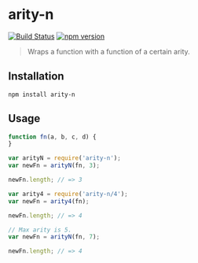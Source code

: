 arity-n
============
[![Build Status](https://travis-ci.org/stoeffel/arityN.svg)](https://travis-ci.org/stoeffel/arityN) [![npm version](https://badge.fury.io/js/arity-n.svg)](http://badge.fury.io/js/arity-n)
> Wraps a function with a function of a certain arity.

Installation
------------

`npm install arity-n`

Usage
-----

```js
function fn(a, b, c, d) {
}

var arityN = require('arity-n');
var newFn = arityN(fn, 3);

newFn.length; // => 3

var arity4 = require('arity-n/4');
var newFn = arity4(fn);

newFn.length; // => 4

// Max arity is 5.
var newFn = arityN(fn, 7);

newFn.length; // => 4
```
